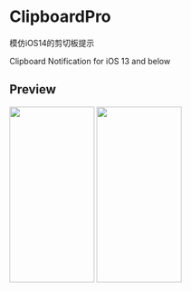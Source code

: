# ClipboardPro
模仿iOS14的剪切板提示

Clipboard Notification for iOS 13 and below

## Preview
<img width="150" height="310" src="https://github.com/zjw88282740/ClipboardPro/raw/master/images/demo1.jpg"/> <img width="150" height="310" src="https://github.com/zjw88282740/ClipboardPro/raw/master/images/demo2.jpg"/>


